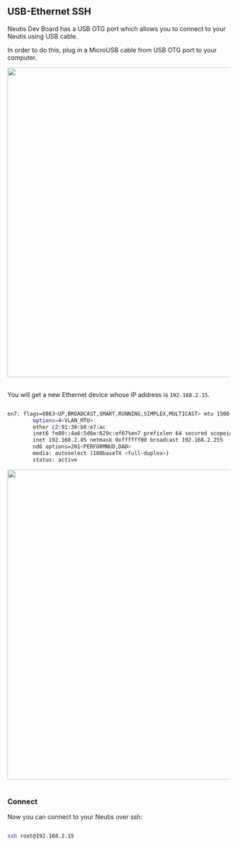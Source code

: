 ## USB-Ethernet SSH

Neutis Dev Board has a USB OTG port which allows you to connect to your Neutis using
USB cable.

In order to do this, plug in a MicroUSB cable from USB OTG port to your computer.

<div style="text-align: center;"><img src="../../img/connectivity/devboard_connected.jpg" style="width: 700px;"></div><br>

You will get a new Ethernet device whose IP address is ```192.168.2.15```.

```bash

en7: flags=8863<UP,BROADCAST,SMART,RUNNING,SIMPLEX,MULTICAST> mtu 1500
        options=4<VLAN_MTU>
        ether c2:91:38:b8:e7:ac
        inet6 fe80::4a6:5d6e:629c:ef67%en7 prefixlen 64 secured scopeid 0x10
        inet 192.168.2.85 netmask 0xffffff00 broadcast 192.168.2.255
        nd6 options=201<PERFORMNUD,DAD>
        media: autoselect (100baseTX <full-duplex>)
        status: active


```

<div style="text-align: center;"><img src="../../img/connectivity/new_ethernet_device.png" style="width: 700px;"></div><br>

### Connect

Now you can connect to your Neutis over ssh:

```bash

ssh root@192.168.2.15

```
